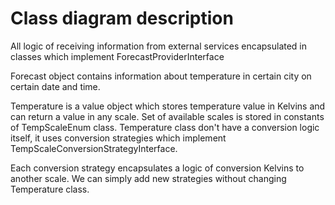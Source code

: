 # Class diagram description

All logic of receiving information from external services encapsulated in classes which implement ForecastProviderInterface

Forecast object contains information about temperature in certain city on certain date and time.

Temperature is a value object which stores temperature value in Kelvins and can return a value in any scale. Set of available scales is stored in constants of TempScaleEnum class. Temperature class don't have a conversion logic itself, it uses conversion strategies which implement TempScaleConversionStrategyInterface.

Each conversion strategy encapsulates a logic of conversion Kelvins to another scale. We can simply add new strategies without changing Temperature class.